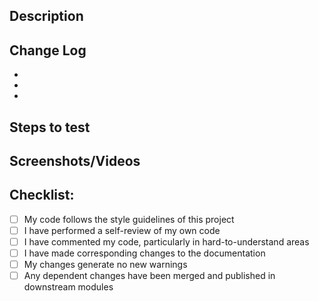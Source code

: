 <!---
Provide a general summary of your changes in the Title above - DO NOT USE BRANCH NAMES.
Titles should use Jira ticket references and title where applicable.
Example: [JIRA-0001] Outline additional requested information for Pull Requests.
--->

## Description

<!---
Please ensure `{[JIRA-0000](jira-url)} - {Description}` is used and that descriptions are as thorough as they can be. If there are related Jira tickets, please ensure those are included as above.
Example format:
Fixes [JIRA-0001](https://bigbite.atlassian.net/browse/JIRA-0001) and [JIRA-0011](https://bigbite.atlassian.net/browse/JIRA-0011) - We've found that additional information is required to aid with understanding on what is required from a PR, and that further clarification is needed for other areas. This PR adds some additional information to the PR template to ensure engineers are providing the correct information on Pull Requests and that the QA is getting the information they need for testing.
--->

## Change Log

<!--- Change logs should include anything that has changed, added and fixed within your PR. Be as thorough as possible. --->

-
-
-

## Steps to test

<!--- Please describe how you tested your changes and how a reviewer can do the same. --->

## Screenshots/Videos

<!--- Please include a video demonstrating how to use new features. This may include setup. Nothing has to be perfect. --->

## Checklist:

- [ ] My code follows the style guidelines of this project
- [ ] I have performed a self-review of my own code
- [ ] I have commented my code, particularly in hard-to-understand areas
- [ ] I have made corresponding changes to the documentation
- [ ] My changes generate no new warnings
- [ ] Any dependent changes have been merged and published in downstream modules
